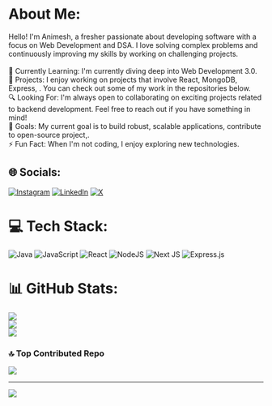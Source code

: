 # About Me:
Hello! I'm Animesh, a fresher passionate about developing software with a focus on Web Development and DSA. I love solving complex problems and continuously improving my skills by working on challenging projects.<br><br>🌱 Currently Learning: I'm currently diving deep into Web Development 3.0.<br>💼 Projects: I enjoy working on projects that involve React, MongoDB, Express, . You can check out some of my work in the repositories below.<br>🔍 Looking For: I'm always open to collaborating on exciting projects related to backend development. Feel free to reach out if you have something in mind!<br>🎯 Goals: My current goal is to build robust, scalable applications, contribute to open-source project,.<br>⚡ Fun Fact: When I'm not coding, I enjoy exploring new technologies.<br>


## 🌐 Socials:
[![Instagram](https://img.shields.io/badge/Instagram-%23E4405F.svg?logo=Instagram&logoColor=white)](https://instagram.com/animeshthakurrr) [![LinkedIn](https://img.shields.io/badge/LinkedIn-%230077B5.svg?logo=linkedin&logoColor=white)](https://linkedin.com/in/animesh-kumar-336873250) [![X](https://img.shields.io/badge/X-black.svg?logo=X&logoColor=white)](https://x.com/animesh85030727) 

# 💻 Tech Stack:
![Java](https://img.shields.io/badge/java-%23ED8B00.svg?style=for-the-badge&logo=openjdk&logoColor=white) ![JavaScript](https://img.shields.io/badge/javascript-%23323330.svg?style=for-the-badge&logo=javascript&logoColor=%23F7DF1E) ![React](https://img.shields.io/badge/react-%2320232a.svg?style=for-the-badge&logo=react&logoColor=%2361DAFB) ![NodeJS](https://img.shields.io/badge/node.js-6DA55F?style=for-the-badge&logo=node.js&logoColor=white) ![Next JS](https://img.shields.io/badge/Next-black?style=for-the-badge&logo=next.js&logoColor=white) ![Express.js](https://img.shields.io/badge/express.js-%23404d59.svg?style=for-the-badge&logo=express&logoColor=%2361DAFB)
# 📊 GitHub Stats:
![](https://github-readme-stats.vercel.app/api?username=animesh7780&theme=dark&hide_border=false&include_all_commits=true&count_private=true)<br/>
![](https://github-readme-streak-stats.herokuapp.com/?user=animesh7780&theme=dark&hide_border=false)<br/>
![](https://github-readme-stats.vercel.app/api/top-langs/?username=animesh7780&theme=dark&hide_border=false&include_all_commits=true&count_private=true&layout=compact)

### 🔝 Top Contributed Repo
![](https://github-contributor-stats.vercel.app/api?username=animesh7780&limit=5&theme=dark&combine_all_yearly_contributions=true)

---
[![](https://visitcount.itsvg.in/api?id=animesh7780&icon=0&color=0)](https://visitcount.itsvg.in)

<!-- Proudly created with GPRM ( https://gprm.itsvg.in ) -->
